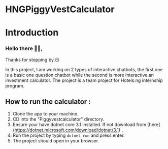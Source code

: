 # HNGPiggyVestCalculator

# Introduction
### Hello there 👋🏾,

Thanks for stopping by.😏

In this project, I am working on 2 types of interactive chatbots, the first one is a basic one question chatbot while the second is more interactive.an investment calculator.
The project is a team project for Hotels.ng internship program.

## How to run the calculator :
1. Clone the app to your machine.
2. CD into the "Piggyvestcalculator" directory.
3. Ensure your have dotnet core 3.1 installed. If not download from [here] (https://dotnet.microsoft.com/download/dotnet/3.1) .
4. Run the project by typing `dotnet run` and press enter.
5. The project should open in your browser.
